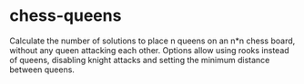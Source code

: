 # chess-queens
Calculate the number of solutions to place n queens on an n*n chess board, without any queen attacking each other. Options allow using rooks instead of queens, disabling knight attacks and setting the minimum distance between queens.
